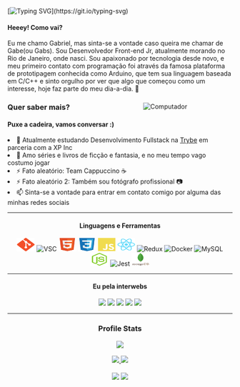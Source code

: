 [![Typing SVG](https://readme-typing-svg.herokuapp.com?duration=4000&color=A9A9A9&lines=Hii+%3AD;I'm+Gabriel%2C+but+call+me+Gabe.;Welcome+to+my+office!)](https://git.io/typing-svg)
<div>
  <h4>Heeey! Como vai?</h4>
  <p>Eu me chamo Gabriel, mas sinta-se a vontade caso queira me chamar de Gabe(ou Gabs). Sou Desenvolvedor Front-end Jr, atualmente morando no Rio de       Janeiro, onde nasci. Sou apaixonado por tecnologia desde novo, e meu primeiro contato com programação foi através da famosa plataforma de prototipagem conhecida como Arduino, que tem sua linguagem baseada em C/C++ e sinto orgulho por ver que algo que começou como um interesse, hoje faz parte do meu dia-a-dia. 🚀</p>
</div>

<div>
<img src="https://media.giphy.com/media/czhjZEvusosMuNcgzy/giphy.gif" min-width="200px" max-width="300px" width="200px" align="right" alt="Computador">
  <div align="left" style="display: inline_block">
    <h3><strong>Quer saber mais?</strong></h3>
    <h4><strong>Puxe a cadeira, vamos conversar :)</strong></h4>
    <li>🔭 Atualmente estudando Desenvolvimento Fullstack na <a href="https://betrybe.com">Trybe</a> em parceria com a XP Inc</li>
    <li>👾 Amo séries e livros de ficção e fantasia, e no meu tempo vago costumo jogar</li>
    <li>⚡ Fato aleatório: Team Cappuccino ☕ </li>
    <li>⚡ Fato aleatório 2: Também sou fotógrafo profissional 📷 </li>
    <li>📫 Sinta-se a vontade para entrar em contato comigo por alguma das minhas redes sociais</li>
  </div>
</div>
<hr>
<div align="center">
  <h4>Linguagens e Ferramentas</h4
    <section align="center" style="margin-top: 30px" style="display: inline_block">
      <img alt="GIT" height="30" width="40" src="https://raw.githubusercontent.com/devicons/devicon/master/icons/git/git-original.svg"/> 
      <img alt="VSC" height="30" width="40" src="https://cdn.jsdelivr.net/gh/devicons/devicon/icons/vscode/vscode-original.svg" />
      <img alt="HTML" height="30" width="40" src="https://raw.githubusercontent.com/devicons/devicon/master/icons/html5/html5-original.svg">
      <img alt="CSS" height="30" width="40" src="https://raw.githubusercontent.com/devicons/devicon/master/icons/css3/css3-original.svg">
      <img alt="JavaScript" height="30" width="40" src="https://raw.githubusercontent.com/devicons/devicon/master/icons/javascript/javascript-plain.svg">
      <img alt="React" height="30" width="40" src="https://raw.githubusercontent.com/devicons/devicon/master/icons/react/react-original.svg">
      <img alt="Redux" height="30" width="40" src="https://cdn.jsdelivr.net/gh/devicons/devicon/icons/redux/redux-original.svg"/>
      <img alt="Docker" height="30" width="40" src="https://cdn.jsdelivr.net/gh/devicons/devicon/icons/docker/docker-plain-wordmark.svg"/>
      <img alt="MySQL" height="30" width="40" src="https://cdn.jsdelivr.net/gh/devicons/devicon/icons/mysql/mysql-plain-wordmark.svg"/>
      <img alt="NodeJS" height="30" width="40" src="https://raw.githubusercontent.com/devicons/devicon/master/icons/nodejs/nodejs-original.svg">
      <img alt="Jest" height="30" width="40" src="https://cdn.jsdelivr.net/gh/devicons/devicon/icons/jest/jest-plain.svg" />
      <img alt="MongoDB" height="30" width="40" src="https://raw.githubusercontent.com/devicons/devicon/master/icons/mongodb/mongodb-original-wordmark.svg"/>
    </section>
</div>
<hr>
<h4 align="center">Eu pela interwebs</h4>
<div align=center>
  <a href="https://www.linkedin.com/in/gabrielnerysilva/" target="_blank"><img src="https://img.shields.io/badge/linkedin-%23181717.svg?style=for-the-badge&logo=linkedin&logoColor=31A8FF"></a> 
  <a href="mailto:gabe.nery@live.com" target="_blank"><img src="https://img.shields.io/badge/Microsoft_Outlook-%23181717?style=for-the-badge&logo=microsoft-outlook&logoColor=31A8FF"></a> 
  <a href="https://instagram.com/gabe.nery" target="_blank"><img src="https://img.shields.io/badge/Instagram-%23181717.svg?style=for-the-badge&logo=Instagram&logoColor=FF61F6"></a>
  <a href="https://twitter.com/gabenerys" target="_blank"><img src="https://img.shields.io/badge/Twitter-%23181717.svg?style=for-the-badge&logo=Twitter&logoColor=231287B1"></a>
  <a href="https://gabrielnerys.github.io/" target="_blank"><img src="https://img.shields.io/badge/Portfolio-%23181717.svg?style=for-the-badge&logo=react&logoColor=#white"></a>
</div>
<hr>
<h3 align="center">Profile Stats</h3>
<div align="center">
   <a href="https://github.com/gabrielnerys">
   <img align="center" src="http://github-readme-streak-stats.herokuapp.com?user=gabrielnerys&theme=github-dark&hide_border=true&date_format=j%20M%5B%20Y%5D&stroke=5B80CA&dates=5B80CA&fire=5B80CA&ring=5B80CA">
<br>

<br>
   <img height:"180em" src="https://github-readme-stats.vercel.app/api?username=gabrielnerys&show_icons=true&hide_border=true&theme=github_dark">
   <img height:"180em" src="https://github-readme-stats.vercel.app/api/top-langs/?username=gabrielnerys&theme=github_dark&hide_border=true">
<br>
<br>
   <a href="https://github.com/gabrielnerys/trybe-exercicios" target="_blank"><img align="center" src="https://github-readme-stats.vercel.app/api/pin/?username=gabrielnerys&repo=trybe-exercicios&theme=github_dark&border_radius=10&border_color=5B80CA"></a>
   <a href="https://github.com/gabrielnerys/gabrielnerys.github.io" target="_blank"><img align="center" src="https://github-readme-stats.vercel.app/api/pin/?username=gabrielnerys&repo=gabrielnerys.github.io&theme=github_dark&border_radius=10&border_color=5B80CA"></a>
</div>
<br/>


